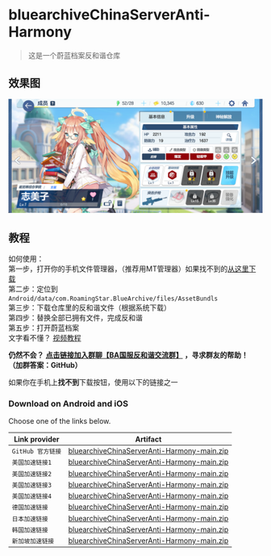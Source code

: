 # bluearchiveChinaServerAnti-Harmony

> 这是一个蔚蓝档案反和谐仓库   

## 效果图

![效果图](./反和谐修改效果图.png)

## 教程
如何使用：   
第一步，打开你的手机文件管理器，（推荐用MT管理器）如果找不到的[从这里下载](https://mt2.cn/download/)   
第二步：定位到 `Android/data/com.RoamingStar.BlueArchive/files/AssetBundls`   
第三步：下载仓库里的反和谐文件（根据系统下载）   
第四步：替换全部已拥有文件，完成反和谐   
第五步：打开蔚蓝档案   
文字看不懂？ [视频教程](https://www.bilibili.com/video/BV1PM4y1p79e/)   

**仍然不会？**  [**点击链接加入群聊【BA国服反和谐交流群】**](https://qm.qq.com/cgi-bin/qm/qr?k=xJx5SpbL-Exu7Fk1oiIXldAN1J_LEUb4&jump_from=webapi&authKey=An0DcDs9/SDZsBNCDJWngMuQDt+ty7UPfwn4qto1JkCVLOAUK5TIS+ihQjTAfD2Q) **，寻求群友的帮助！   （加群答案：GitHub）**

如果你在手机上**找不到**下载按钮，使用以下的链接之一   

### Download on Android and iOS

Choose one of the links below.

| Link provider              | Artifact                                                                                                                      |
|-----------------------|-------------------------------------------------------------------------------------------------------------------------------|
| `GitHub 官方链接`    | [bluearchiveChinaServerAnti-Harmony-main.zip](https://github.com/yemoyu123/bluearchiveChinaServerAnti-Harmony/archive/refs/heads/main.zip)   |
| `美国加速链接1` | [bluearchiveChinaServerAnti-Harmony-main.zip](https://git.xfj0.cn/https://github.com/yemoyu123/bluearchiveChinaServerAnti-Harmony/archive/refs/heads/main.zip)   |
| `美国加速链接2`        | [bluearchiveChinaServerAnti-Harmony-main.zip](https://download.njuu.cf/yemoyu123/bluearchiveChinaServerAnti-Harmony/archive/refs/heads/main.zip)         |
| `美国加速链接3`        | [bluearchiveChinaServerAnti-Harmony-main.zip](https://hub.gitmirror.com/https://github.com/yemoyu123/bluearchiveChinaServerAnti-Harmony/archive/refs/heads/main.zip)     |
| `美国加速链接4`           | [bluearchiveChinaServerAnti-Harmony-main.zip](https://download.yzuu.cf/yemoyu123/bluearchiveChinaServerAnti-Harmony/archive/refs/heads/main.zip)         |
| `德国加速链接`        | [bluearchiveChinaServerAnti-Harmony-main.zip](https://archive.fastgit.org/yemoyu123/bluearchiveChinaServerAnti-Harmony/archive/refs/heads/main.zip)     |
| `日本加速链接`      | [bluearchiveChinaServerAnti-Harmony-main.zip](https://download.fastgit.ixmu.net/yemoyu123/bluearchiveChinaServerAnti-Harmony/archive/refs/heads/main.zip)     |
| `韩国加速链接`      | [bluearchiveChinaServerAnti-Harmony-main.zip](https://ghproxy.com/https://github.com/yemoyu123/bluearchiveChinaServerAnti-Harmony/archive/refs/heads/main.zip) |
| `新加坡加速链接`         | [bluearchiveChinaServerAnti-Harmony-main.zip](https://kgithub.com/yemoyu123/bluearchiveChinaServerAnti-Harmony/archive/refs/heads/main.zip)     |
